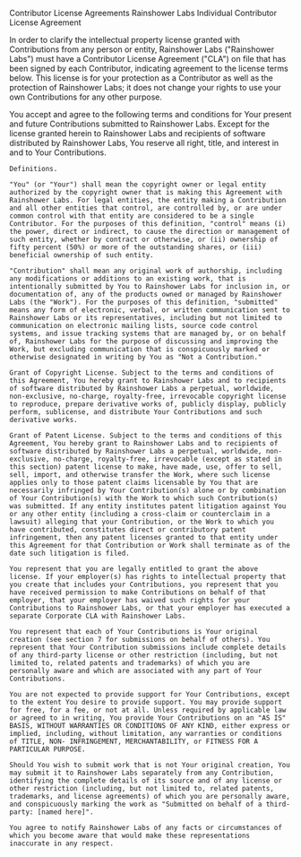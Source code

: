 Contributor License Agreements
Rainshower Labs Individual Contributor License Agreement

In order to clarify the intellectual property license granted with Contributions from any person or entity, Rainshower Labs ("Rainshower Labs") must have a Contributor License Agreement ("CLA") on file that has been signed by each Contributor, indicating agreement to the license terms below. This license is for your protection as a Contributor as well as the protection of Rainshower Labs; it does not change your rights to use your own Contributions for any other purpose.

You accept and agree to the following terms and conditions for Your present and future Contributions submitted to Rainshower Labs. Except for the license granted herein to Rainshower Labs and recipients of software distributed by Rainshower Labs, You reserve all right, title, and interest in and to Your Contributions.

    Definitions.

    "You" (or "Your") shall mean the copyright owner or legal entity authorized by the copyright owner that is making this Agreement with Rainshower Labs. For legal entities, the entity making a Contribution and all other entities that control, are controlled by, or are under common control with that entity are considered to be a single Contributor. For the purposes of this definition, "control" means (i) the power, direct or indirect, to cause the direction or management of such entity, whether by contract or otherwise, or (ii) ownership of fifty percent (50%) or more of the outstanding shares, or (iii) beneficial ownership of such entity.

    "Contribution" shall mean any original work of authorship, including any modifications or additions to an existing work, that is intentionally submitted by You to Rainshower Labs for inclusion in, or documentation of, any of the products owned or managed by Rainshower Labs (the "Work"). For the purposes of this definition, "submitted" means any form of electronic, verbal, or written communication sent to Rainshower Labs or its representatives, including but not limited to communication on electronic mailing lists, source code control systems, and issue tracking systems that are managed by, or on behalf of, Rainshower Labs for the purpose of discussing and improving the Work, but excluding communication that is conspicuously marked or otherwise designated in writing by You as "Not a Contribution."

    Grant of Copyright License. Subject to the terms and conditions of this Agreement, You hereby grant to Rainshower Labs and to recipients of software distributed by Rainshower Labs a perpetual, worldwide, non-exclusive, no-charge, royalty-free, irrevocable copyright license to reproduce, prepare derivative works of, publicly display, publicly perform, sublicense, and distribute Your Contributions and such derivative works.

    Grant of Patent License. Subject to the terms and conditions of this Agreement, You hereby grant to Rainshower Labs and to recipients of software distributed by Rainshower Labs a perpetual, worldwide, non-exclusive, no-charge, royalty-free, irrevocable (except as stated in this section) patent license to make, have made, use, offer to sell, sell, import, and otherwise transfer the Work, where such license applies only to those patent claims licensable by You that are necessarily infringed by Your Contribution(s) alone or by combination of Your Contribution(s) with the Work to which such Contribution(s) was submitted. If any entity institutes patent litigation against You or any other entity (including a cross-claim or counterclaim in a lawsuit) alleging that your Contribution, or the Work to which you have contributed, constitutes direct or contributory patent infringement, then any patent licenses granted to that entity under this Agreement for that Contribution or Work shall terminate as of the date such litigation is filed.

    You represent that you are legally entitled to grant the above license. If your employer(s) has rights to intellectual property that you create that includes your Contributions, you represent that you have received permission to make Contributions on behalf of that employer, that your employer has waived such rights for your Contributions to Rainshower Labs, or that your employer has executed a separate Corporate CLA with Rainshower Labs.

    You represent that each of Your Contributions is Your original creation (see section 7 for submissions on behalf of others). You represent that Your Contribution submissions include complete details of any third-party license or other restriction (including, but not limited to, related patents and trademarks) of which you are personally aware and which are associated with any part of Your Contributions.

    You are not expected to provide support for Your Contributions, except to the extent You desire to provide support. You may provide support for free, for a fee, or not at all. Unless required by applicable law or agreed to in writing, You provide Your Contributions on an "AS IS" BASIS, WITHOUT WARRANTIES OR CONDITIONS OF ANY KIND, either express or implied, including, without limitation, any warranties or conditions of TITLE, NON- INFRINGEMENT, MERCHANTABILITY, or FITNESS FOR A PARTICULAR PURPOSE.

    Should You wish to submit work that is not Your original creation, You may submit it to Rainshower Labs separately from any Contribution, identifying the complete details of its source and of any license or other restriction (including, but not limited to, related patents, trademarks, and license agreements) of which you are personally aware, and conspicuously marking the work as "Submitted on behalf of a third-party: [named here]".

    You agree to notify Rainshower Labs of any facts or circumstances of which you become aware that would make these representations inaccurate in any respect.
